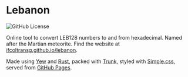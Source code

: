# Lebanon
![GitHub License](https://img.shields.io/github/license/ifcoltransg/lebanon)

Online tool to convert LEB128 numbers to and from hexadecimal. Named after the Martian meteorite. Find the website at [ifcoltransg.github.io/lebanon](https://ifcoltransg.github.io/lebanon).


Made using [Yew](https://yew.rs) and [Rust](https://www.rust-lang.org/), packed with [Trunk](https://trunkrs.dev/), styled with [Simple.css](https://simplecss.org), served from [GitHub Pages](https://pages.github.com/).
